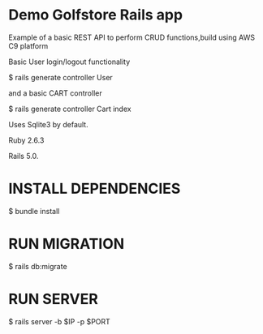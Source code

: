 # Demo Golfstore Rails app

Example of a basic REST API to perform CRUD functions,build using AWS C9 platform

Basic User login/logout functionality 

$ rails generate controller User  

and a basic CART controller

$ rails generate controller Cart index


Uses Sqlite3 by default.

Ruby 2.6.3

Rails 5.0.


# INSTALL DEPENDENCIES
$ bundle install

# RUN MIGRATION
$ rails db:migrate

# RUN SERVER
$ rails server -b $IP -p $PORT
